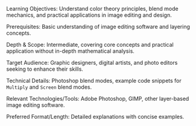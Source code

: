 Learning Objectives: Understand color theory principles, blend mode mechanics, and practical applications in image editing and design.

Prerequisites: Basic understanding of image editing software and layering concepts.

Depth & Scope: Intermediate, covering core concepts and practical application without in-depth mathematical analysis.

Target Audience: Graphic designers, digital artists, and photo editors seeking to enhance their skills.

Technical Details: Photoshop blend modes, example code snippets for `Multiply` and `Screen` blend modes.

Relevant Technologies/Tools: Adobe Photoshop, GIMP, other layer-based image editing software.

Preferred Format/Length: Detailed explanations with concise examples.
